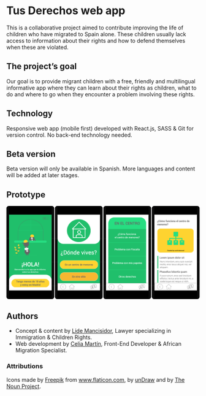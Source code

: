 # Tus Derechos web app

This is a collaborative project aimed to contribute improving the life of children who have migrated to Spain alone. These children usually lack access to information about their rights and how to defend themselves when these are violated.

## The project’s goal

Our goal is to provide migrant children with a free, friendly and multilingual informative app where they can learn about their rights as children, what to do and where to go when they encounter a problem involving these rights.

## Technology

Responsive web app (mobile first) developed with React.js, SASS & Git for version control. No back-end technology needed.

## Beta version

Beta version will only be available in Spanish. More languages and content will be added at later stages.

## Prototype

![image](./public/prototype_screens.png)

## Authors

- Concept & content by [Lide Mancisidor](https://www.linkedin.com/in/lide-m-0792a31b4/), Lawyer specializing in Immigration & Children Rights.
- Web development by [Celia Martín](https://www.linkedin.com/in/celiamf/), Front-End Developer & African Migration Specialist.

### Attributions

<div>Icons made by <a href="https://www.flaticon.com/authors/freepik" title="Freepik">Freepik</a> from <a href="https://www.flaticon.com/" title="Flaticon">www.flaticon.com</a>, by <a href="https://undraw.co/search" title="unDraw">unDraw</a> and by <a href="https://thenounproject.com/" title="The Nound Project">The Noun Project</a>.</div>
